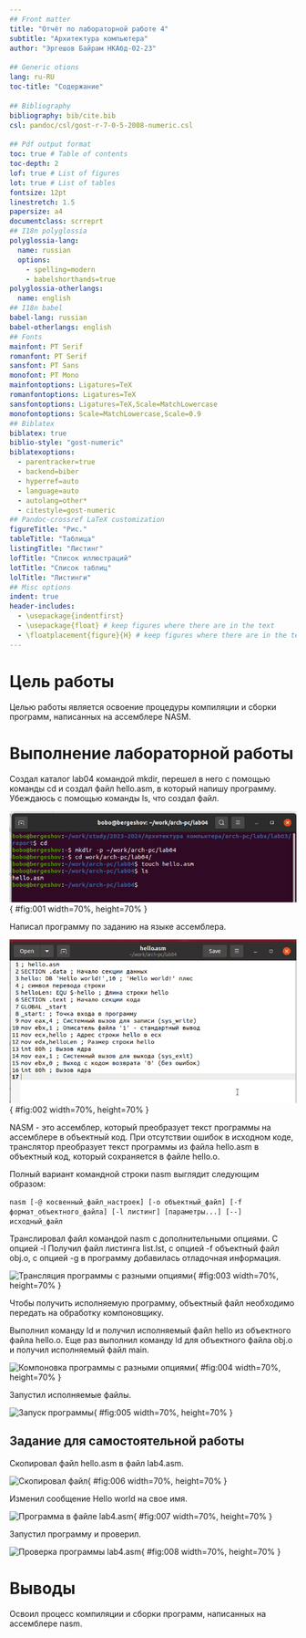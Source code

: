 ```yaml
---
## Front matter
title: "Отчёт по лабораторной работе 4"
subtitle: "Архитектура компьютера"
author: "Эргешов Байрам НКАбд-02-23"

## Generic otions
lang: ru-RU
toc-title: "Содержание"

## Bibliography
bibliography: bib/cite.bib
csl: pandoc/csl/gost-r-7-0-5-2008-numeric.csl

## Pdf output format
toc: true # Table of contents
toc-depth: 2
lof: true # List of figures
lot: true # List of tables
fontsize: 12pt
linestretch: 1.5
papersize: a4
documentclass: scrreprt
## I18n polyglossia
polyglossia-lang:
  name: russian
  options:
	- spelling=modern
	- babelshorthands=true
polyglossia-otherlangs:
  name: english
## I18n babel
babel-lang: russian
babel-otherlangs: english
## Fonts
mainfont: PT Serif
romanfont: PT Serif
sansfont: PT Sans
monofont: PT Mono
mainfontoptions: Ligatures=TeX
romanfontoptions: Ligatures=TeX
sansfontoptions: Ligatures=TeX,Scale=MatchLowercase
monofontoptions: Scale=MatchLowercase,Scale=0.9
## Biblatex
biblatex: true
biblio-style: "gost-numeric"
biblatexoptions:
  - parentracker=true
  - backend=biber
  - hyperref=auto
  - language=auto
  - autolang=other*
  - citestyle=gost-numeric
## Pandoc-crossref LaTeX customization
figureTitle: "Рис."
tableTitle: "Таблица"
listingTitle: "Листинг"
lofTitle: "Список иллюстраций"
lotTitle: "Список таблиц"
lolTitle: "Листинги"
## Misc options
indent: true
header-includes:
  - \usepackage{indentfirst}
  - \usepackage{float} # keep figures where there are in the text
  - \floatplacement{figure}{H} # keep figures where there are in the text
---
```


# Цель работы

Целью работы является освоение процедуры компиляции и сборки программ, написанных на ассемблере NASM.

# Выполнение лабораторной работы

Создал каталог lab04 командой mkdir, перешел в него с помощью команды cd и создал файл hello.asm, в который напишу программу.
Убеждаюсь с помощью команды ls, что создал файл.

![Создан каталог для работы и файл для программы](image/01.png){ #fig:001 width=70%, height=70% }

Написал программу по заданию на языке ассемблера.

![Программа в файле hello.asm](image/02.png){ #fig:002 width=70%, height=70% }

NASM - это ассемблер, который преобразует текст программы на ассемблере в объектный код. 
При отсутствии ошибок в исходном коде, транслятор преобразует текст программы из 
файла hello.asm в объектный код, который сохраняется в файле hello.o.

Полный вариант командной строки nasm выглядит следующим образом: 

```nasm [-@ косвенный_файл_настроек] [-o объектный_файл] [-f формат_объектного_файла] [-l листинг] [параметры...] [--] исходный_файл```

Транслировал файл командой nasm с дополнительными опциями. 
С опцией -l Получил файл листинга list.lst, с опцией -f объектный файл obj.o, с опцией -g в программу добавилась отладочная информация.

![Трансляция программы c разными опциями](image/03.png){ #fig:003 width=70%, height=70% }

Чтобы получить исполняемую программу, объектный файл необходимо передать на обработку компоновщику.

Выполнил команду ld и получил исполняемый файл hello из объектного файла hello.o.
Еще раз выполнил команду ld для объектного файла obj.o и получил исполняемый файл main.

![Компоновка программы c разными опциями](image/04.png){ #fig:004 width=70%, height=70% }

Запустил исполняемые файлы.

![Запуск программы](image/05.png){ #fig:005 width=70%, height=70% }

## Задание для самостоятельной работы

Скопировал файл hello.asm в файл lab4.asm.

![Скопировал файл](image/06.png){ #fig:006 width=70%, height=70% }

Изменил сообщение Hello world на свое имя.

![Программа в файле lab4.asm](image/07.png){ #fig:007 width=70%, height=70% }

Запустил программу и проверил.

![Проверка программы lab4.asm](image/08.png){ #fig:008 width=70%, height=70% }

# Выводы

Освоил процесс компиляции и сборки программ, написанных на ассемблере nasm.